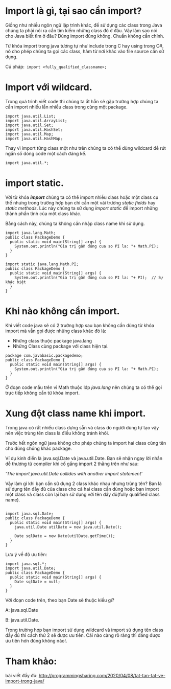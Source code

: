 # Import là gì, tại sao cần import?
Giống như nhiều ngôn ngữ lập trình khác, để sử dụng các class trong Java chúng ta phải nói ra cần tìm kiếm những class đó ở đâu. Vậy làm sao nói cho Java biết tìm ở đâu? Dùng import đúng không. Chuẩn không cần chỉnh.

Từ khóa import trong java tương tự như include trong C hay using trong C#, nó cho phép chúng ta gọi các class, hàm từ nơi khác vào file source cần sử dụng.

Cú pháp:` import <fully_qualified_classname>;`

# Import với wildcard.
Trong quá trình viết code thì chúng ta ắt hẳn sẽ gặp trường hợp chúng ta cần import nhiều lần nhiều class trong cùng một package.

```
import java.util.List;
import java.util.ArrayList;
import java.util.Set;
import java.util.HashSet;
import java.util.Map;
import java.util.HashMap;
```
Thay vì import từng class một như trên chúng ta có thể dùng wildcard để rút ngắn số dòng code một cách đáng kể.

`import java.util.*;`
# import static.
Với từ khóa ***import*** chúng ta có thể import nhiều class hoặc một class cụ thể nhưng trong trường hợp bạn chỉ cần một vài trường *static fields* hay *static methods*. Lúc này chúng ta sử dụng *import static* để import những thành phần tĩnh của một class khác.

Bằng cách này, chúng ta không cần nhập class name khi sử dụng.

```
import java.lang.Math;
public class PackageDemo {
  public static void main(String[] args) {
    System.out.println("Gia trị gần đúng cua so PI la: "+ Math.PI); 
  }
}
```
```
import static java.lang.Math.PI;
public class PackageDemo {
  public static void main(String[] args) {
    System.out.println("Gia trị gần đúng cua so PI la: "+ PI);  // Sự khác biệt
  }
}
```
# Khi nào không cần import.
Khi viết code java sẽ có 2 trường hợp sau bạn không cần dùng từ khóa import mà vẫn gọi được những class khác đó là:

* Những class thuộc package java.lang
* Những Class cùng package với class hiện tại.
```
package com.javabasic.packagedemo;
public class PackageDemo {
  public static void main(String[] args) {
    System.out.println("Gia trị gần đúng cua so PI la: "+ Math.PI); 
  }
}
```
Ở đoạn code mẫu trên vì Math thuộc lớp *java.lang* nên chúng ta có thể gọi trực tiếp không cần từ khóa import.

# Xung đột class name khi import.
Trong java có rất nhiều class dựng sẵn và class do người dùng tự tạo vậy nên việc trùng tên class là điều không tránh khỏi.

Trước hết ngôn ngữ java không cho phép chúng ta import hai class cùng tên cho dùng chúng khác package.

Ví dụ kinh điển là java.sql.Date và java.util.Date. Bạn sẽ nhận ngay lời nhắn dễ thương từ compiler khi cố gắng import 2 thằng trên như sau:

*‘The import java.util.Date collides with another import statement’*


Vậy làm gì khi bạn cần sử dụng 2 class khác nhau nhưng trùng tên? Bạn là sử dụng tên đầy đủ của class cho cả hai class cần dùng hoặc bạn import một class và class còn lại bạn sử dụng với tên đầy đủ(fully qualified class name).
```

import java.sql.Date;
public class PackageDemo {
  public static void main(String[] args) {
    java.util.Date utilDate = new java.util.Date();
    
    Date sqlDate = new Date(utilDate.getTime());
  }
}
```
Lưu ý về độ ưu tiên:

```
import java.sql.*;
import java.util.Date;
public class PackageDemo {
  public static void main(String[] args) {
    Date sqlDate = null;
  }
}
```
Với đoạn code trên, theo bạn Date sẽ thuộc kiểu gì?

A: java.sql.Date

B: java.util.Date.


Trong trường hợp bạn import sử dụng wildcard và import sử dụng tên class đầy đủ thì cách thứ 2 sẽ được ưu tiên. Cái nào càng rõ ràng thì đáng được ưu tiên hơn đúng không nào!.

# Tham khảo:
bài viết đầy đủ: http://programmingsharing.com/2020/04/08/tat-tan-tat-ve-import-trong-java/